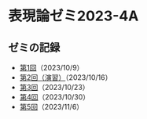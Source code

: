 # 表現論ゼミ2023-4A

## ゼミの記録

- [第1回](https://u-tokyo-ac-jp.zoom.us/rec/share/om2XHO-mHJntV-2kUlT2_HcYcRqXI6iwrcZgOUFB01dzSmvS5E7Qh1K8Pg-BdvcJ.T-Ho5eo3f0Yzfkok?startTime=1696845926000)（2023/10/9）
- [第2回（演習）](https://u-tokyo-ac-jp.zoom.us/rec/share/O2b6EeLZ6islcOHIqaluf-pJ78M6z9HDUSpVdnYXGogalPnZy7s6t74CxacDusJC.TJXctSLMxf_3_Nrq?startTime=1697450302000)（2023/10/16）
- [第3回](https://u-tokyo-ac-jp.zoom.us/rec/share/l3O7HLbmtJi9wuGwHL8aKX0TOa2nbQx_5dwONRKD3_WZT_VF-tGvL_7p34X81_5g.bg30ljHXfuTDHTCh?startTime=1698055220000)（2023/10/23）
- [第4回](https://u-tokyo-ac-jp.zoom.us/rec/share/Oow9oQHgzftsFVJgzP5b7sdcRmzi25rQTGeqPCp46o_WfWyS4JUQJUL3B4kUd6h8.JcY5uASAnIJMeF3X?startTime=1698661121000)（2023/10/30）
- [第5回](https://u-tokyo-ac-jp.zoom.us/rec/share/-2xJ0XJEO1T-Fv0XZjqyLwLSrYKmF9n8S3ZZ3fwM6AjbQ6wzwUJxfQiDyt3neAsX.-J7PoRS4vC9dDzaM?startTime=1699264112000)（2023/11/6）